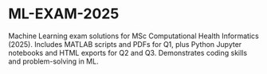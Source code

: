 # ML-EXAM-2025
Machine Learning exam solutions for MSc Computational Health Informatics (2025). Includes MATLAB scripts and PDFs for Q1, plus Python Jupyter notebooks and HTML exports for Q2 and Q3. Demonstrates coding skills and problem-solving in ML.
